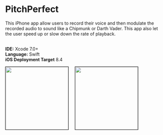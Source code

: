 # PitchPerfect

This iPhone app allow users to record their voice and then modulate the recorded audio to sound like a Chipmunk or Darth Vader. This app also let the user speed up or slow down the rate of playback.

<br><b>IDE:</b> Xcode 7.0+
<br><b>Language:</b> Swift
<br><b>iOS Deployment Target</b> 8.4

<img src="https://bennyspr.com/img/github/pitchPerfect/Simulator_Screen_Shot_1.png" width="200" style="border: 1px solid black;">
	&nbsp;
  	&nbsp;
<img src="https://bennyspr.com/img/github/pitchPerfect/Simulator_Screen_Shot_2.png" width="200" style="border: 1px solid black;">
